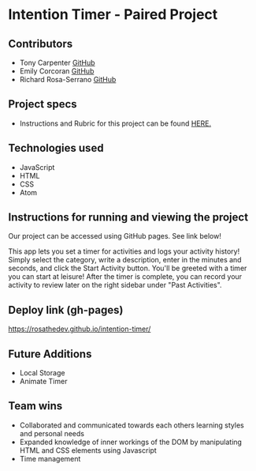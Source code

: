 # Intention Timer - Paired Project

## Contributors

  - Tony Carpenter [GitHub](https://github.com/tonycarpenter21)
  - Emily Corcoran [GitHub](https://github.com/Emily-Cathleen)
  - Richard Rosa-Serrano [GitHub](https://github.com/RosaTheDev)

## Project specs

  - Instructions and Rubric for this project can be found [HERE.](https://frontend.turing.edu/projects/module-1/intention-timer-group.html)

## Technologies used

  - JavaScript
  - HTML
  - CSS
  - Atom

## Instructions for running and viewing the project

  Our project can be accessed using GitHub pages. See link below!

  This app lets you set a timer for activities and logs your activity history! Simply select the category, write a description, enter in the minutes and seconds, and click the Start Activity button. You'll be greeted with a timer you can start at leisure! After the timer is complete, you can record your activity to review later on the right sidebar under "Past Activities".

## Deploy link (gh-pages)

  https://rosathedev.github.io/intention-timer/


## Future Additions

 - Local Storage
 - Animate Timer

## Team wins

- Collaborated and communicated towards each others learning styles and personal needs
- Expanded knowledge of inner workings of the DOM by manipulating HTML and CSS elements using Javascript
- Time management
